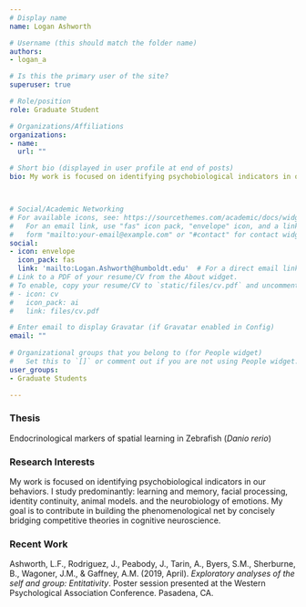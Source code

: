 ```yaml
---
# Display name
name: Logan Ashworth

# Username (this should match the folder name)
authors:
- logan_a

# Is this the primary user of the site?
superuser: true

# Role/position
role: Graduate Student

# Organizations/Affiliations
organizations:
- name: 
  url: ""

# Short bio (displayed in user profile at end of posts)
bio: My work is focused on identifying psychobiological indicators in our behaviors. I study predominantly: learning and memory, facial  processing, identity continuity, animal models. and the neurobiology of emotions.



# Social/Academic Networking
# For available icons, see: https://sourcethemes.com/academic/docs/widgets/#icons
#   For an email link, use "fas" icon pack, "envelope" icon, and a link in the
#   form "mailto:your-email@example.com" or "#contact" for contact widget.
social:
- icon: envelope
  icon_pack: fas
  link: 'mailto:Logan.Ashworth@humboldt.edu'  # For a direct email link, use "mailto:test@example.org".
# Link to a PDF of your resume/CV from the About widget.
# To enable, copy your resume/CV to `static/files/cv.pdf` and uncomment the lines below.  
# - icon: cv
#   icon_pack: ai
#   link: files/cv.pdf

# Enter email to display Gravatar (if Gravatar enabled in Config)
email: ""
  
# Organizational groups that you belong to (for People widget)
#   Set this to `[]` or comment out if you are not using People widget.  
user_groups:
- Graduate Students

---
```


<h3>Thesis</h3>
Endocrinological markers of spatial learning in Zebrafish (<i>Danio rerio</i>)

<h3>Research Interests</h3>
My work is focused on identifying psychobiological indicators in our behaviors. I study predominantly: learning and memory, facial  processing, identity continuity, animal models. and the neurobiology of emotions. My goal is to contribute in building the phenomenological net by concisely bridging competitive theories in cognitive neuroscience.

<h3>Recent Work</h3>
Ashworth, L.F., Rodriguez, J., Peabody, J., Tarin, A., Byers, S.M., Sherburne, B., Wagoner, J.M., & Gaffney, A.M. (2019, April). <i>Exploratory analyses of the self and group: Entitativity</i>. Poster session presented at the Western Psychological Association Conference. Pasadena, CA.